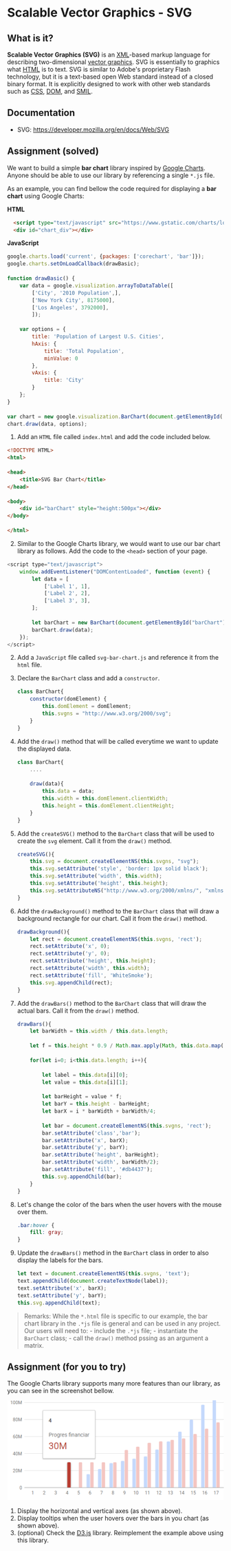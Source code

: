 # Scalable Vector Graphics - SVG

## What is it?
**Scalable Vector Graphics (SVG)** is an
[XML](https://developer.mozilla.org/en-US/docs/XML)-based markup language for
describing two-dimensional [vector
graphics](https://en.wikipedia.org/wiki/Vector_graphics). SVG is essentially to
graphics what [HTML](https://developer.mozilla.org/en-US/docs/Web/HTML) is to
text. SVG is similar to Adobe's proprietary Flash technology, but it is a
text-based open Web standard instead of a closed binary format. It is explicitly
designed to work with other web standards such as
[CSS](https://developer.mozilla.org/en-US/docs/CSS),
[DOM](https://developer.mozilla.org/en-US/docs/DOM), and
[SMIL](https://developer.mozilla.org/en-US/docs/Web/SVG/SVG_animation_with_SMIL).

## Documentation

-   SVG: <https://developer.mozilla.org/en/docs/Web/SVG>

## Assignment (solved)
We want to build a simple **bar chart** library inspired by [Google Charts](https://developers.google.com/chart/interactive/docs/gallery/barchart). Anyone should be able to use our library by referencing a single `*.js` file. 

As an example, you can find bellow the code required for displaying a **bar chart** using Google Charts:

**HTML**
```HTML
  <script type="text/javascript" src="https://www.gstatic.com/charts/loader.js"></script>
  <div id="chart_div"></div>
```
**JavaScript**
```JavaScript
google.charts.load('current', {packages: ['corechart', 'bar']});
google.charts.setOnLoadCallback(drawBasic);

function drawBasic() {
    var data = google.visualization.arrayToDataTable([
        ['City', '2010 Population',],
        ['New York City', 8175000],
        ['Los Angeles', 3792000],
        ]);

    var options = {
        title: 'Population of Largest U.S. Cities',
        hAxis: {
            title: 'Total Population',
            minValue: 0
        },
        vAxis: {
            title: 'City'
        }
    };
}

var chart = new google.visualization.BarChart(document.getElementById('chart_div'));
chart.draw(data, options);
```

1. Add an `HTML` file called `index.html` and add the code included below.

```HTML
<!DOCTYPE HTML>
<html>

<head>
    <title>SVG Bar Chart</title>
</head>

<body>
    <div id="barChart" style="height:500px"></div>
</body>

</html>
```

2. Similar to the Google Charts library, we would want to use our bar chart library as follows. Add the code to the `<head>` section of your page.

```JavaScript
<script type="text/javascript">
    window.addEventListener("DOMContentLoaded", function (event) {
        let data = [
            ['Label 1', 1],
            ['Label 2', 2],
            ['Label 3', 3],
        ];

        let barChart = new BarChart(document.getElementById("barChart"));
        barChart.draw(data);
    });
</script>
```
2. Add a `JavaScript` file called `svg-bar-chart.js` and reference it from the `html` file.
3. Declare the `BarChart` class and add a `constructor`.
    
    ```JavaScript
    class BarChart{
        constructor(domElement) {
            this.domElement = domElement;
            this.svgns = "http://www.w3.org/2000/svg"; 
        }
    }
    ```
4. Add the `draw()` method that will be called everytime we want to update the displayed data.

    ```JavaScript
    class BarChart{
        ....

        draw(data){
            this.data = data;
            this.width = this.domElement.clientWidth;
            this.height = this.domElement.clientHeight;
        }
    }
    ```
5. Add the `createSVG()` method to the `BarChart` class that will be used to create the `svg` element. Call it from the `draw()` method.

    ```JavaScript
    createSVG(){
        this.svg = document.createElementNS(this.svgns, "svg");
        this.svg.setAttribute('style', 'border: 1px solid black');
        this.svg.setAttribute('width', this.width);
        this.svg.setAttribute('height', this.height);
        this.svg.setAttributeNS("http://www.w3.org/2000/xmlns/", "xmlns:xlink", "http://www.w3.org/1999/xlink");
    }
    ```
6. Add the `drawBackground()` method to the `BarChart` class that will draw a background rectangle for our chart. Call it from the `draw()` method.

    ```JavaScript
    drawBackground(){
        let rect = document.createElementNS(this.svgns, 'rect');
        rect.setAttribute('x', 0);
        rect.setAttribute('y', 0);
        rect.setAttribute('height', this.height);
        rect.setAttribute('width', this.width);
        rect.setAttribute('fill', 'WhiteSmoke');
        this.svg.appendChild(rect);
    }
    ```
7. Add the `drawBars()` method to the `BarChart` class that will draw the actual bars. Call it from the `draw()` method.

    ```JavaScript
    drawBars(){
        let barWidth = this.width / this.data.length;

        let f = this.height * 0.9 / Math.max.apply(Math, this.data.map(x=>x[1]));

        for(let i=0; i<this.data.length; i++){

            let label = this.data[i][0];
            let value = this.data[i][1];

            let barHeight = value * f;
            let barY = this.height - barHeight;
            let barX = i * barWidth + barWidth/4;

            let bar = document.createElementNS(this.svgns, 'rect');
            bar.setAttribute('class','bar');
            bar.setAttribute('x', barX);
            bar.setAttribute('y', barY);
            bar.setAttribute('height', barHeight);
            bar.setAttribute('width', barWidth/2);
            bar.setAttribute('fill', '#db4437');
            this.svg.appendChild(bar); 
        }
    }
    ```

9. Let's change the color of the bars when the user hovers with the mouse over them.

    ```CSS
    .bar:hover {
        fill: gray;
    }
    ```

8. Update the `drawBars()` method in the `BarChart` class in order to also display the labels for the bars.

    ```JavaScript
    let text = document.createElementNS(this.svgns, 'text');
    text.appendChild(document.createTextNode(label));
    text.setAttribute('x', barX);
    text.setAttribute('y', barY);
    this.svg.appendChild(text);
    ```
>Remarks: While the `*.html` file is specific to our example, the bar chart library in the `.*js` file is general and can be used in any project. Our users will need to: 
    - include the `.*js` file;
    - instantiate the `BarChart` class;
    - call the `draw()` method pssing as an argument a matrix.

## Assignment (for you to try)
The Google Charts library supports many more features than our library, as you can see in the screenshot bellow. 

![Google Charts](media/google-charts.png)

1. Display the horizontal and vertical axes (as shown above).
2. Display tooltips when the user hovers over the bars in you chart (as shown above).
3. (optional) Check the [D3.js](https://d3js.org/) library. Reimplement the example above using this library.